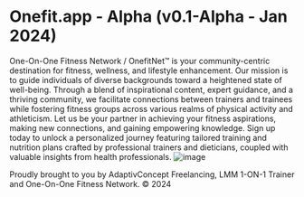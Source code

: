 # Onefit.app - Alpha (v0.1-Alpha - Jan 2024)

One-On-One Fitness Network / OnefitNet™ is your community-centric destination for fitness, wellness, and lifestyle enhancement. Our mission is to guide individuals of diverse backgrounds toward a heightened state of well-being. Through a blend of inspirational content, expert guidance, and a thriving community, we facilitate connections between trainers and trainees while fostering fitness groups across various realms of physical activity and athleticism. Let us be your partner in achieving your fitness aspirations, making new connections, and gaining empowering knowledge. Sign up today to unlock a personalized journey featuring tailored training and nutrition plans crafted by professional trainers and dieticians, coupled with valuable insights from health professionals.
![image](https://github.com/AdaptivConcept-NPC/Onefit.app/assets/78591599/5fb29108-b708-4571-9b1f-3e00580f3b91)

Proudly brought to you by AdaptivConcept Freelancing, LMM 1-ON-1 Trainer and One-On-One Fitness Network. © 2024
